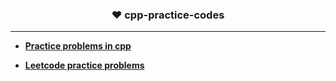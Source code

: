 ### <p align="center"> ❤ cpp-practice-codes </p>

------------------------------------------------

* [**Practice problems in cpp**](https://github.com/Chayan-11/cpp-practice-codes)

* [**Leetcode practice problems**](https://github.com/kamyu104/LeetCode-Solutions)
